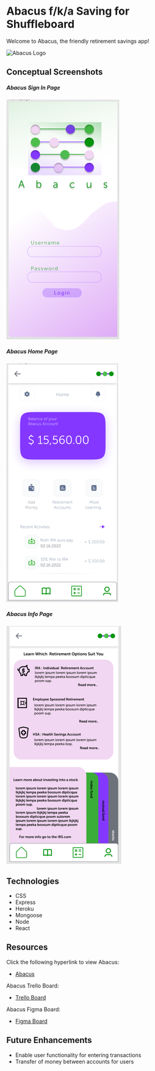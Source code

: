 # Abacus f/k/a Saving for Shuffleboard

Welcome to Abacus, the friendly retirement savings app!

![Abacus Logo](/src/imgs/abacus_logo.png)


## __Conceptual Screenshots__
##### Abacus Sign In Page
![Abacus Sign In Page](/src/imgs/abacus_signup.png)

##### Abacus Home Page
![Abacus Home Page](/src/imgs/abacus_home.png)

##### Abacus Info Page
![Abacus Info Page](/src/imgs/abacus_info.png)


## __Technologies__
* CSS
* Express
* Heroku
* Mongoose
* Node
* React


## __Resources__
Click the following hyperlink to view Abacus:
* [Abacus]()

Abacus Trello Board:
* [Trello Board](https://trello.com/b/fMiPZsq8/golden-lords-planning-board)

Abacus Figma Board:
* [Figma Board](https://www.figma.com/file/L5ZeJBoU5zs7rulbBwwGof/budget?node-id=6%3A12)


## __Future Enhancements__
* Enable user functionality for entering transactions
* Transfer of money between accounts for users